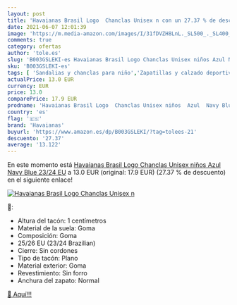 ```yaml
---
layout: post
title: 'Havaianas Brasil Logo  Chanclas Unisex n con un 27.37 % de descuento'
date: 2021-06-07 12:01:39
image: 'https://m.media-amazon.com/images/I/31fDVZH8LnL._SL500_._SL400_.jpg'
comments: true
category: ofertas
author: 'tole.es'
slug: 'B003GSLEKI-es Havaianas Brasil Logo Chanclas Unisex niños Azul Navy Blue...'
sku: 'B003GSLEKI-es'
tags: [ 'Sandalias y chanclas para niño','Zapatillas y calzado deportivo para Niño','Zapatos','Zapatos para niños pequeños','Zapatos y complementos','chanclas','havaianas', ]
actualPrice: 13.0 EUR
currency: EUR
price: 13.0
comparePrice: 17.9 EUR
prodname: 'Havaianas Brasil Logo  Chanclas Unisex niños  Azul  Navy Blue   23/24 EU'
country: 'es'
flag: '🇪🇸'
brand: 'Havaianas'
buyurl: 'https://www.amazon.es/dp/B003GSLEKI/?tag=tolees-21'
descuento: '27.37'
average: '13.122'
---
```


En este momento está [Havaianas Brasil Logo  Chanclas Unisex niños  Azul  Navy Blue   23/24 EU](https://www.amazon.es/dp/B003GSLEKI/?tag=tolees-21) a 13.0 EUR (original: 17.9 EUR) (27.37 %  de descuento) en el siguiente enlace!

[![Havaianas Brasil Logo  Chanclas Unisex n](https://m.media-amazon.com/images/I/31fDVZH8LnL._SL500_._SL400_.jpg)](https://www.amazon.es/dp/B003GSLEKI/?tag=tolees-21)

🔎:

- Altura del tacón: 1 centímetros
- Material de la suela: Goma
- Composición: Goma
- 25/26 EU (23/24 Brazilian)
- Cierre: Sin cordones
- Tipo de tacón: Plano
- Material exterior: Goma
- Revestimiento: Sin forro
- Anchura del zapato: Normal

[🛒 Aquí!!!](https://www.amazon.es/dp/B003GSLEKI/?tag=tolees-21)
